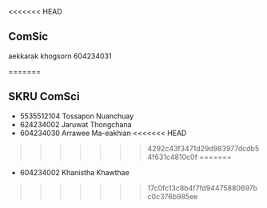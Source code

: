 <<<<<<< HEAD
## ComSic

aekkarak khogsorn 604234031

=======
## SKRU ComSci

- 5535512104 Tossapon Nuanchuay
- 624234002 Jaruwat Thongchana
- 604234030 Arrawee Ma-eakhian
<<<<<<< HEAD
>>>>>>> 4292c43f3471d29d983977dcdb54f631c4810c0f
=======
- 604234002 Khanistha Khawthae
>>>>>>> 17c0fc13c8b4f7fd94475880697bc0c376b985ee
